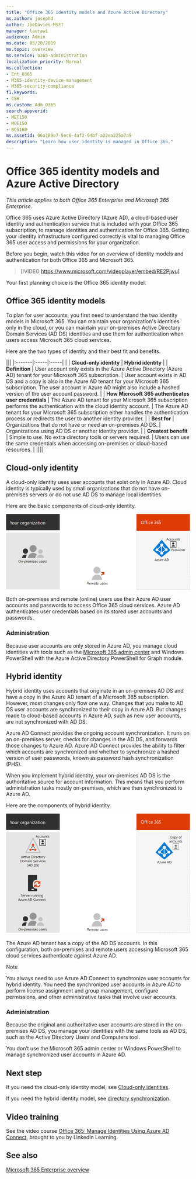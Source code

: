 ```yaml
---
title: "Office 365 identity models and Azure Active Directory"
ms.author: josephd
author: JoeDavies-MSFT
manager: laurawi
audience: Admin
ms.date: 05/20/2019
ms.topic: overview
ms.service: o365-administration
localization_priority: Normal
ms.collection: 
- Ent_O365
- M365-identity-device-management
- M365-security-compliance
f1.keywords:
- CSH
ms.custom: Adm_O365
search.appverid:
- MET150
- MOE150
- BCS160
ms.assetid: 06a189e7-5ec6-4af2-94bf-a22ea225a7a9
description: "Learn how user identity is managed in Office 365."
---
```


# Office 365 identity models and Azure Active Directory

*This article applies to both Office 365 Enterprise and Microsoft 365 Enterprise.*

Office 365 uses Azure Active Directory (Azure AD), a cloud-based user identity and authentication service that is included with your Office 365 subscription, to manage identities and authentication for Office 365. Getting your identity infrastructure configured correctly is vital to managing Office 365 user access and permissions for your organization.

Before you begin, watch this video for an overview of identity models and authentication for both Office 365 and Microsoft 365.

> [!VIDEO https://www.microsoft.com/videoplayer/embed/RE2Pjwu]

Your first planning choice is the Office 365 identity model.

## Office 365 identity models

To plan for user accounts, you first need to understand the two identity models in Microsoft 365. You can maintain your organization's identities only in the cloud, or you can maintain your on-premises Active Directory Domain Services (AD DS) identities and use them for authentication when users access Microsoft 365 cloud services.  

Here are the two types of identity and their best fit and benefits.

|||
|:-------|:-----|:-----|
|  | **Cloud-only identity** | **Hybrid identity** |
| **Definition** | User account only exists in the Azure Active Directory (Azure AD) tenant for your Microsoft 365 subscription. | User account exists in AD DS and a copy is also in the Azure AD tenant for your Microsoft 365 subscription. The user account in Azure AD might also include a hashed version of the user account password. |
| **How Microsoft 365 authenticates user credentials** | The Azure AD tenant for your Microsoft 365 subscription performs the authentication with the cloud identity account. | The Azure AD tenant for your Microsoft 365 subscription either handles the authentication process or redirects the user to another identity provider. |
| **Best for** | Organizations that do not have or need an on-premises AD DS. | Organizations using AD DS or another identity provider. |
| **Greatest benefit** | Simple to use. No extra directory tools or servers required. | Users can use the same credentials when accessing on-premises or cloud-based resources. |
||||

## Cloud-only identity

A cloud-only identity uses user accounts that exist only in Azure AD. Cloud identity is typically used by small organizations that do not have on-premises servers or do not use AD DS to manage local identities. 

Here are the basic components of cloud-only identity.
 
![Basic components of cloud-only identity](./media/about-office-365-identity/cloud-only-identity.png)

Both on-premises and remote (online) users use their Azure AD user accounts and passwords to access Office 365 cloud services. Azure AD authenticates user credentials based on its stored user accounts and passwords.

### Administration
Because user accounts are only stored in Azure AD, you manage cloud identities with tools such as the [Microsoft 365 admin center](https://admin.microsoft.com) and Windows PowerShell with the Azure Active Directory PowerShell for Graph module. 

## Hybrid identity

Hybrid identity uses accounts that originate in an on-premises AD DS and have a copy in the Azure AD tenant of a Microsoft 365 subscription. However, most changes only flow one way. Changes that you make to AD DS user accounts are synchronized to their copy in Azure AD. But changes made to cloud-based accounts in Azure AD, such as new user accounts, are not synchronized with AD DS.

Azure AD Connect provides the ongoing account synchronization. It runs on an on-premises server, checks for changes in the AD DS, and forwards those changes to Azure AD. Azure AD Connect provides the ability to filter which accounts are synchronized and whether to synchronize a hashed version of user passwords, known as password hash synchronization (PHS).

When you implement hybrid identity, your on-premises AD DS is the authoritative source for account information. This means that you perform administration tasks mostly on-premises, which are then synchronized to Azure AD. 

Here are the components of hybrid identity.

![Components of hybrid identity](./media/about-office-365-identity/hybrid-identity.png)

The Azure AD tenant has a copy of the AD DS accounts. In this configuration, both on-premises and remote users accessing Microsoft 365 cloud services authenticate against Azure AD.

>[!Note]
>You always need to use Azure AD Connect to synchronize user accounts for hybrid identity. You need the synchronized user accounts in Azure AD to perform license assignment and group management, configure permissions, and other administrative tasks that involve user accounts.
>

### Administration

Because the original and authoritative user accounts are stored in the on-premises AD DS, you manage your identities with the same tools as AD DS, such as the Active Directory Users and Computers tool. 

You don’t use the Microsoft 365 admin center or Windows PowerShell to manage synchronized user accounts in Azure AD.

## Next step

If you need the cloud-only identity model, see [Cloud-only identities](cloud-only-identities.md).

If you need the hybrid identity model, see [directory synchronization](plan-for-directory-synchronization.md).
  

## Video training

See the video course [Office 365: Manage Identities Using Azure AD Connect](https://support.office.com/article/90991a1d-c0ab-479a-b413-35c9706f6fed.aspx), brought to you by LinkedIn Learning.

## See also

[Microsoft 365 Enterprise overview](https://docs.microsoft.com/microsoft-365/enterprise/microsoft-365-overview)
